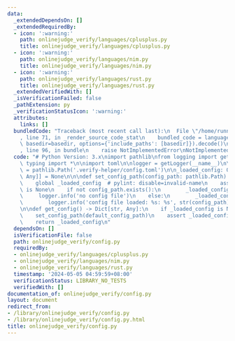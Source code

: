 ```yaml
---
data:
  _extendedDependsOn: []
  _extendedRequiredBy:
  - icon: ':warning:'
    path: onlinejudge_verify/languages/cplusplus.py
    title: onlinejudge_verify/languages/cplusplus.py
  - icon: ':warning:'
    path: onlinejudge_verify/languages/nim.py
    title: onlinejudge_verify/languages/nim.py
  - icon: ':warning:'
    path: onlinejudge_verify/languages/rust.py
    title: onlinejudge_verify/languages/rust.py
  _extendedVerifiedWith: []
  _isVerificationFailed: false
  _pathExtension: py
  _verificationStatusIcon: ':warning:'
  attributes:
    links: []
  bundledCode: "Traceback (most recent call last):\n  File \"/home/runner/.local/lib/python3.10/site-packages/onlinejudge_verify/documentation/build.py\"\
    , line 71, in _render_source_code_stat\n    bundled_code = language.bundle(stat.path,\
    \ basedir=basedir, options={'include_paths': [basedir]}).decode()\n  File \"/home/runner/.local/lib/python3.10/site-packages/onlinejudge_verify/languages/python.py\"\
    , line 96, in bundle\n    raise NotImplementedError\nNotImplementedError\n"
  code: "# Python Version: 3.x\nimport pathlib\nfrom logging import getLogger\nfrom\
    \ typing import *\n\nimport toml\n\nlogger = getLogger(__name__)\n\ndefault_config_path\
    \ = pathlib.Path('.verify-helper/config.toml')\n\n_loaded_config: Optional[Dict[str,\
    \ Any]] = None\n\n\ndef set_config_path(config_path: pathlib.Path) -> None:\n\
    \    global _loaded_config  # pylint: disable=invalid-name\n    assert _loaded_config\
    \ is None\n    if not config_path.exists():\n        _loaded_config = {}\n   \
    \     logger.info('no config file')\n    else:\n        _loaded_config = dict(toml.load(str(config_path)))\n\
    \        logger.info('config file loaded: %s: %s', str(config_path), _loaded_config)\n\
    \n\ndef get_config() -> Dict[str, Any]:\n    if _loaded_config is None:\n    \
    \    set_config_path(default_config_path)\n    assert _loaded_config is not None\n\
    \    return _loaded_config\n"
  dependsOn: []
  isVerificationFile: false
  path: onlinejudge_verify/config.py
  requiredBy:
  - onlinejudge_verify/languages/cplusplus.py
  - onlinejudge_verify/languages/nim.py
  - onlinejudge_verify/languages/rust.py
  timestamp: '2024-05-05 04:59:59+08:00'
  verificationStatus: LIBRARY_NO_TESTS
  verifiedWith: []
documentation_of: onlinejudge_verify/config.py
layout: document
redirect_from:
- /library/onlinejudge_verify/config.py
- /library/onlinejudge_verify/config.py.html
title: onlinejudge_verify/config.py
---
```

